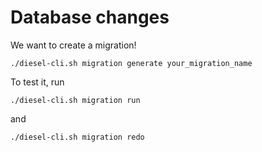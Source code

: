 # Database changes

We want to create a migration!

```
./diesel-cli.sh migration generate your_migration_name
```

To test it, run

```
./diesel-cli.sh migration run
```

and

```
./diesel-cli.sh migration redo
```
